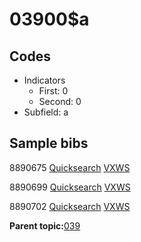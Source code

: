 # 03900$a

## Codes

-   Indicators
    -   First: 0
    -   Second: 0
-   Subfield: a

## Sample bibs

8890675 [Quicksearch](https://search.library.yale.edu/catalog/8890675) [VXWS](http://prodorbis.library.yale.edu:7014/vxws/GetHoldingsService?bibId=8890675)

8890699 [Quicksearch](https://search.library.yale.edu/catalog/8890699) [VXWS](http://prodorbis.library.yale.edu:7014/vxws/GetHoldingsService?bibId=8890699)

8890702 [Quicksearch](https://search.library.yale.edu/catalog/8890702) [VXWS](http://prodorbis.library.yale.edu:7014/vxws/GetHoldingsService?bibId=8890702)

**Parent topic:**[039](../../tags/039/039.md)


